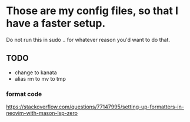 # Those are my config files, so that I have a faster setup.
Do not run this in sudo .. for whatever reason you'd want to do that.


## TODO
- change to kanata
- alias rm to mv to tmp

### format code
https://stackoverflow.com/questions/77147995/setting-up-formatters-in-neovim-with-mason-lsp-zero
